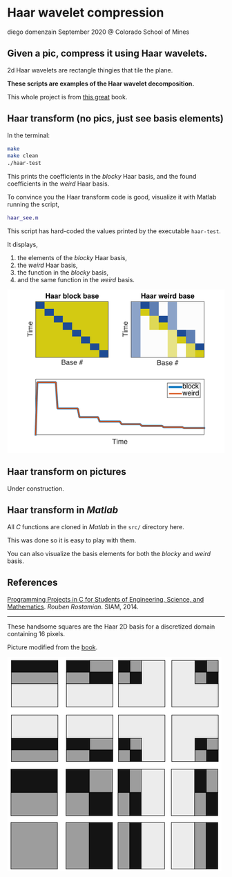 # Haar wavelet compression
diego domenzain
September 2020 @ Colorado School of Mines

## Given a pic, compress it using Haar wavelets.

2d Haar wavelets are rectangle thingies that tile the plane.

__These scripts are examples of the Haar wavelet decomposition.__

This whole project is from [this great](https://userpages.umbc.edu/~rostamia/cbook/) book.

## Haar transform (no pics, just see basis elements)

In the terminal:

```bash
make
make clean
./haar-test
```
This prints the coefficients in the *blocky* Haar basis, and the found  coefficients in the *weird* Haar basis.

To convince you the Haar transform code is good, visualize it with Matlab running the script,

```matlab
haar_see.m
```
This script has hard-coded the values printed by the executable ```haar-test```.

It displays,
1. the elements of the *blocky* Haar basis,
2. the *weird* Haar basis,
3. the function in the *blocky* basis,
4. and the same function in the *weird* basis.

[![](../pics/haar1d.png)](./)

## Haar transform on pictures

Under construction.

## Haar transform in *Matlab*

All *C* functions are cloned in *Matlab* in the ```src/``` directory here.

This was done so it is easy to play with them. 

You can also visualize the basis elements for both the *blocky* and *weird* basis.

## References
[Programming Projects in C for Students of Engineering, Science, and Mathematics](https://userpages.umbc.edu/~rostamia/cbook/). *Rouben Rostamian*. SIAM, 2014.

---

These handsome squares are the Haar 2D basis for a discretized domain containing 16 pixels.

Picture modified from the [book](https://userpages.umbc.edu/~rostamia/cbook/).

[![](../pics/haaris.png)](./)